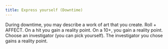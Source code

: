 ```yaml
---
title: Express yourself (Downtime)
---
```


During downtime, you may describe a work of art that you create. Roll + AFFECT. On a hit you gain a reality point. On a 10+, you gain a reality point. Choose an investigator (you can pick yourself). The investigator you chose gains a reality point.
